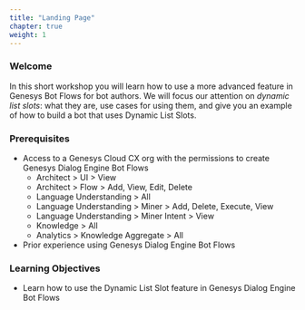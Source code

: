 ```yaml
---
title: "Landing Page"
chapter: true
weight: 1
---
```



### Welcome

In this short workshop you will learn how to use a more advanced feature in Genesys Bot Flows for bot authors. We will focus our attention on *dynamic list slots*: what they are, use cases for using them, and give you an example of how to build a bot that uses Dynamic List Slots. 

### Prerequisites
- Access to a Genesys Cloud CX org with the permissions to create Genesys Dialog Engine Bot Flows
    - Architect > UI > View
    - Architect > Flow > Add, View, Edit, Delete
    - Language Understanding > All
    - Language Understanding > Miner > Add, Delete, Execute, View
    - Language Understanding > Miner Intent > View
    - Knowledge > All
    - Analytics > Knowledge Aggregate > All
- Prior experience using Genesys Dialog Engine Bot Flows

### Learning Objectives
- Learn how to use the Dynamic List Slot feature in Genesys Dialog Engine Bot Flows
